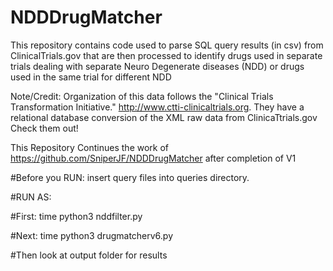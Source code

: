 # NDDDrugMatcher
This repository contains code used to parse SQL query results (in csv) from ClinicalTrials.gov that are then processed to identify drugs used in separate trials dealing with separate Neuro Degenerate diseases (NDD) or drugs used in the same trial for different NDD

Note/Credit: Organization of this data follows the "Clinical Trials Transformation Initiative." http://www.ctti-clinicaltrials.org.
They have a relational database conversion of the XML raw data from ClinicaTtrials.gov
Check them out!

This Repository Continues the work of https://github.com/SniperJF/NDDDrugMatcher after completion of V1

#Before you RUN: insert query files into queries directory.

#RUN AS:

#First:
time python3 nddfilter.py

#Next:
time python3 drugmatcherv6.py

#Then look at output folder for results


